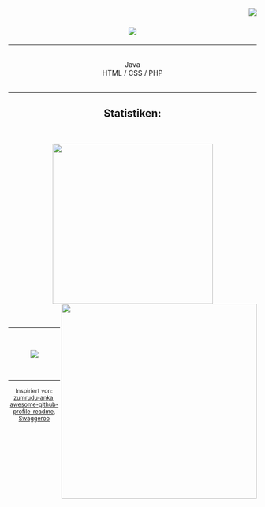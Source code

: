 <img align="right" src="https://visitor-badge.laobi.icu/badge?page_id=xamtodd">
<h1 align="center">
  <a href="https://git.io/typing-svg" target="blank">
    <img src="https://readme-typing-svg.herokuapp.com/?lines=Moin,+ich+bin+xamtodd!&center=true&size=30">
  </a>
</h1>

<hr>

<p align="center">
<br>
Java
<br>
HTML / CSS / PHP
<br>
<br>
</p>

<hr>

<h2 align="center">Statistiken:</h2>
<br>
<p align=center>
  <div align=center>
    <a href="https://github.com/anuraghazra/github-readme-stats" target="blank">
      <img width=325 align="center" src="https://github-readme-stats.vercel.app/api/top-langs/?username=xamtodd&theme=highcontrast&layout=compact&hide_border=true" />
    </a>
    <a href="https://github.com/anuraghazra/github-readme-stats" title="Go to Source" target="blank">
      <img align="right" width=396 src="https://github-readme-stats.vercel.app/api?username=xamtodd&hide=stars,issues&count_private=true&show_icons=true&theme=highcontrast&hide_border=true" />
    </a>
  </div>
  <br>
  <br>

<hr>
<br>
<p align="center">
<img src="https://avatars.githubusercontent.com/u/78021255?v=4">
</p>
<br>
<hr>
<p  align="center">
<sub>
Inspiriert von:<br>
<a href="https://github.com/zumrudu-anka/zumrudu-anka" target="blank">zumrudu-anka</a>,
<a href="https://github.com/abhisheknaiidu/awesome-github-profile-readme" target="blank">awesome-github-profile-readme</a>,
<a href="https://github.com/Swaggeroo/" target="blank">Swaggeroo</a>
</sub>
</p>
